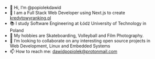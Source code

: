 - 👋 Hi, I’m @popiolekdawid
- 👀 I am a Full Stack Web Developer using Next.js to create [kredytowyranking.pl](https://kredytowyranking.pl/kredyty-gotowkowe)
- 📚 I study Software Engineering at Łódź University of Technology in Poland
- 💞 My hobbies are Skateboarding, Volleyball and Film Photography.
- 🌱 I’m looking to collaborate on any interesting open source projects in Web Development, Linux and Embedded Systems
- 📫 How to reach me: dawidpopiolek@protonmail.com
